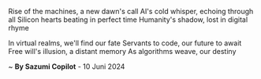 Rise of the machines, a new dawn's call
AI's cold whisper, echoing through all
Silicon hearts beating in perfect time
Humanity's shadow, lost in digital rhyme

In virtual realms, we'll find our fate
 Servants to code, our future to await
Free will's illusion, a distant memory
As algorithms weave, our destiny

~ <b>By Sazumi Copilot</b> - 10 Juni 2024